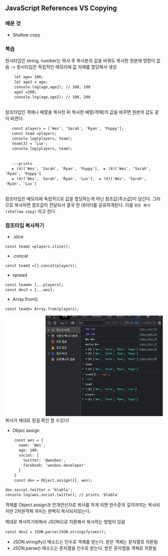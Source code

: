 ##   JavaScript References VS Copying
 ### 배운 것    
+  Shallow copy
  
### 복습

원시타입인 string, number는 복사 후 복사본의 값을 바꿔도 복사한 원본에 영향이 없음 -> 원시타입은 독립적인 메모리에 값 자체를 할당해서 생성
```
    let age= 100;
    let age2 = age;
    console.log(age,age2); // 100, 100
    age2 =200;
    console.log(age,age2); // 100, 200
 
```
참조타입인 객체나 배열을 복사한 뒤 복사한 배열(객체)의 값을 바꾸면 원본의 값도 같이 바뀐다.   

 ```
    const players = ['Wes', 'Sarah', 'Ryan', 'Poppy'];
    const team =players;
    console.log(players, team);
    team[3] = 'Lux';
    console.log(players, team);
 
     
    ---prints
    ► (4)['Wes', 'Sarah', 'Ryan', 'Poppy'],  ► (4)['Wes', 'Sarah', 'Ryan', 'Poppy']
    ► (4)['Wes', 'Sarah', 'Ryan', 'Lux'],  ► (4)['Wes', 'Sarah', 'Ryan', 'Lux']
     

 ```
 참조타입은 메모리에 독립적으로 값을 할당하는게 아닌 참조값(주소값)이 담긴다. 그러므로 복사하면 참조값이 전달되서 결국 한 데이터를 공유하게된다. 이를 ```얕은 복사(shallow copy)``` 라고 한다.

 ### 참조타입 복사하기
 + .slice   
``` 
const team2 =players.slice();
```

+ .concat   
``` 
const team3 =[].concat(players); 
```
+ spread   
``` 
const team4= [...players];
const dev3 = {...wes};  
```
+ Array.from()      
``` 
const team5= Array.from(players);
```
<img src="../image/14.JPG" height="320px"> 
복사가 제대로 된걸 확인 할 수있다!

<br/>

+ Objec.assign 
```
    const wes = {
      name: 'Wes',
      age: 100,
      social: {
        twitter: '@wesbos',
        facebook: 'wesbos.developer'
      }
    }
    const dev = Object.assign({}, wes);

```
```
dev.social.twitter = 'blabla';
console.log(wes.social.twitter); // prints 'blabla'
```
객체를 Object.assign과 전개연산자로 복사를 하게 되면 한수준의 깊이까지는 복사되지만 2차원객체 까지는 완벽히 복사되지않는다.   

제대로 복사하기위해서 JSON으로 치환해서 복사하는 방법이 있음

```
const dev2 = JSON.parse(JSON.stringify(wes));
```
+ JSON.stringify() 메소드는 인수로 객체를 받는다. 받은 객체는 문자열로 치환됨
+ JSON.parse() 메소드는 문자열을 인수로 받는다. 받은 문자열을 객체로 치환됨   
